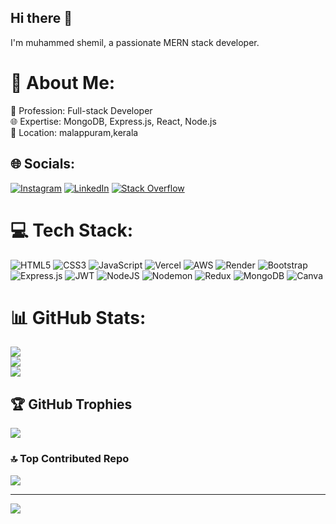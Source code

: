 ## Hi there 👋

I'm muhammed shemil, a passionate MERN stack developer.


# 💫 About Me:
💼 Profession: Full-stack Developer<br>🌐 Expertise: MongoDB, Express.js, React, Node.js<br>📍 Location: malappuram,kerala


## 🌐 Socials:
[![Instagram](https://img.shields.io/badge/Instagram-%23E4405F.svg?logo=Instagram&logoColor=white)](https://instagram.com/sshemiil) [![LinkedIn](https://img.shields.io/badge/LinkedIn-%230077B5.svg?logo=linkedin&logoColor=white)](https://linkedin.com/in/muhammed-shemil-mk) [![Stack Overflow](https://img.shields.io/badge/-Stackoverflow-FE7A16?logo=stack-overflow&logoColor=white)](https://stackoverflow.com/users/23239651) 

# 💻 Tech Stack:
![HTML5](https://img.shields.io/badge/html5-%23E34F26.svg?style=for-the-badge&logo=html5&logoColor=white) ![CSS3](https://img.shields.io/badge/css3-%231572B6.svg?style=for-the-badge&logo=css3&logoColor=white) ![JavaScript](https://img.shields.io/badge/javascript-%23323330.svg?style=for-the-badge&logo=javascript&logoColor=%23F7DF1E) ![Vercel](https://img.shields.io/badge/vercel-%23000000.svg?style=for-the-badge&logo=vercel&logoColor=white) ![AWS](https://img.shields.io/badge/AWS-%23FF9900.svg?style=for-the-badge&logo=amazon-aws&logoColor=white) ![Render](https://img.shields.io/badge/Render-%46E3B7.svg?style=for-the-badge&logo=render&logoColor=white) ![Bootstrap](https://img.shields.io/badge/bootstrap-%238511FA.svg?style=for-the-badge&logo=bootstrap&logoColor=white) ![Express.js](https://img.shields.io/badge/express.js-%23404d59.svg?style=for-the-badge&logo=express&logoColor=%2361DAFB) ![JWT](https://img.shields.io/badge/JWT-black?style=for-the-badge&logo=JSON%20web%20tokens) ![NodeJS](https://img.shields.io/badge/node.js-6DA55F?style=for-the-badge&logo=node.js&logoColor=white) ![Nodemon](https://img.shields.io/badge/NODEMON-%23323330.svg?style=for-the-badge&logo=nodemon&logoColor=%BBDEAD) ![Redux](https://img.shields.io/badge/redux-%23593d88.svg?style=for-the-badge&logo=redux&logoColor=white) ![MongoDB](https://img.shields.io/badge/MongoDB-%234ea94b.svg?style=for-the-badge&logo=mongodb&logoColor=white) ![Canva](https://img.shields.io/badge/Canva-%2300C4CC.svg?style=for-the-badge&logo=Canva&logoColor=white)
# 📊 GitHub Stats:
![](https://github-readme-stats.vercel.app/api?username=shemil01&theme=blue-green&hide_border=false&include_all_commits=false&count_private=false)<br/>
![](https://github-readme-streak-stats.herokuapp.com/?user=shemil01&theme=blue-green&hide_border=false)<br/>
![](https://github-readme-stats.vercel.app/api/top-langs/?username=shemil01&theme=blue-green&hide_border=false&include_all_commits=false&count_private=false&layout=compact)

## 🏆 GitHub Trophies
![](https://github-profile-trophy.vercel.app/?username=shemil01&theme=radical&no-frame=false&no-bg=true&margin-w=4)

### 🔝 Top Contributed Repo
![](https://github-contributor-stats.vercel.app/api?username=shemil01&limit=5&theme=dark&combine_all_yearly_contributions=true)

---
[![](https://visitcount.itsvg.in/api?id=shemil01&icon=0&color=0)](https://visitcount.itsvg.in)

<!-- Proudly created with GPRM ( https://gprm.itsvg.in ) -->
